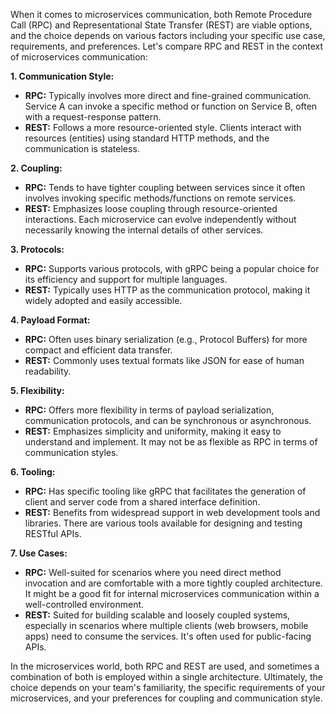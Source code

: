 When it comes to microservices communication, both Remote Procedure Call (RPC) and Representational State Transfer (REST) are viable options, and the choice depends on various factors including your specific use case, requirements, and preferences. Let's compare RPC and REST in the context of microservices communication:

**1. Communication Style:**
   - **RPC:** Typically involves more direct and fine-grained communication. Service A can invoke a specific method or function on Service B, often with a request-response pattern.
   - **REST:** Follows a more resource-oriented style. Clients interact with resources (entities) using standard HTTP methods, and the communication is stateless.

**2. Coupling:**
   - **RPC:** Tends to have tighter coupling between services since it often involves invoking specific methods/functions on remote services.
   - **REST:** Emphasizes loose coupling through resource-oriented interactions. Each microservice can evolve independently without necessarily knowing the internal details of other services.

**3. Protocols:**
   - **RPC:** Supports various protocols, with gRPC being a popular choice for its efficiency and support for multiple languages.
   - **REST:** Typically uses HTTP as the communication protocol, making it widely adopted and easily accessible.

**4. Payload Format:**
   - **RPC:** Often uses binary serialization (e.g., Protocol Buffers) for more compact and efficient data transfer.
   - **REST:** Commonly uses textual formats like JSON for ease of human readability.

**5. Flexibility:**
   - **RPC:** Offers more flexibility in terms of payload serialization, communication protocols, and can be synchronous or asynchronous.
   - **REST:** Emphasizes simplicity and uniformity, making it easy to understand and implement. It may not be as flexible as RPC in terms of communication styles.

**6. Tooling:**
   - **RPC:** Has specific tooling like gRPC that facilitates the generation of client and server code from a shared interface definition.
   - **REST:** Benefits from widespread support in web development tools and libraries. There are various tools available for designing and testing RESTful APIs.

**7. Use Cases:**
   - **RPC:** Well-suited for scenarios where you need direct method invocation and are comfortable with a more tightly coupled architecture. It might be a good fit for internal microservices communication within a well-controlled environment.
   - **REST:** Suited for building scalable and loosely coupled systems, especially in scenarios where multiple clients (web browsers, mobile apps) need to consume the services. It's often used for public-facing APIs.

In the microservices world, both RPC and REST are used, and sometimes a combination of both is employed within a single architecture. Ultimately, the choice depends on your team's familiarity, the specific requirements of your microservices, and your preferences for coupling and communication style.